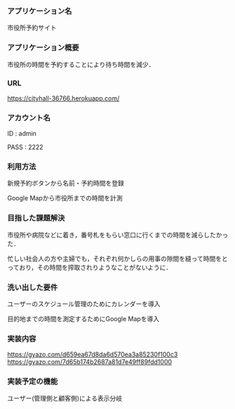 ### アプリケーション名
  市役所予約サイト

### アプリケーション概要
  市役所の時間を予約することにより待ち時間を減少．

### URL
  https://cityhall-36766.herokuapp.com/

### アカウント名
  ID : admin
  
  PASS : 2222

### 利用方法
  新規予約ボタンから名前・予約時間を登録

  Google Mapから市役所までの時間を計測

### 目指した課題解決
  市役所や病院などに着き，番号札をもらい窓口に行くまでの時間を減らしたかった．
  
  忙しい社会人の方や主婦でも，それぞれ何かしらの用事の隙間を縫って時間をとっており，その時間を搾取されりようなことがないように．

### 洗い出した要件
  ユーザーのスケジュール管理のためにカレンダーを導入
  
  目的地までの時間を測定するためにGoogle Mapを導入

### 実装内容
  https://gyazo.com/d659ea67d8da6d570ea3a85230f100c3
  https://gyazo.com/7d65b174b2687a81d7e49ff89fdd1000

### 実装予定の機能
  ユーザー(管理側と顧客側)による表示分岐
